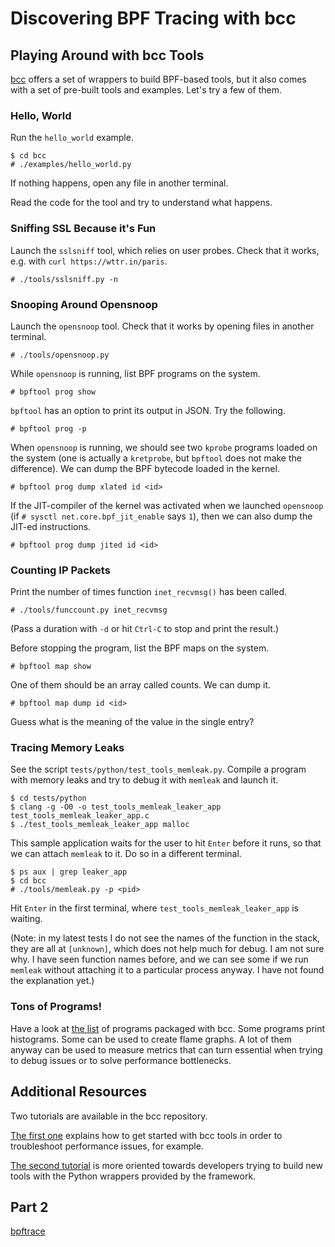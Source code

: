 # Discovering BPF Tracing with bcc

## Playing Around with bcc Tools

[bcc](https://github.com/iovisor/bcc) offers a set of wrappers to build
BPF-based tools, but it also comes with a set of pre-built tools and examples.
Let's try a few of them.

### Hello, World

Run the `hello_world` example.

    $ cd bcc
    # ./examples/hello_world.py

If nothing happens, open any file in another terminal.

Read the code for the tool and try to understand what happens.

### Sniffing SSL Because it's Fun

Launch the `sslsniff` tool, which relies on user probes. Check that it works,
e.g. with `curl https://wttr.in/paris`.

    # ./tools/sslsniff.py -n

### Snooping Around Opensnoop

Launch the `opensnoop` tool. Check that it works by opening files in another
terminal.

    # ./tools/opensnoop.py

While `opensnoop` is running, list BPF programs on the system.

    # bpftool prog show

`bpftool` has an option to print its output in JSON. Try the following.

    # bpftool prog -p

When `opensnoop` is running, we should see two `kprobe` programs loaded on the
system (one is actually a `kretprobe`, but `bpftool` does not make the
difference). We can dump the BPF bytecode loaded in the kernel.

    # bpftool prog dump xlated id <id>

If the JIT-compiler of the kernel was activated when we launched `opensnoop`
(if `# sysctl net.core.bpf_jit_enable` says `1`), then we can also dump the
JIT-ed instructions.

    # bpftool prog dump jited id <id>

### Counting IP Packets

Print the number of times function `inet_recvmsg()` has been called.

    # ./tools/funccount.py inet_recvmsg

(Pass a duration with `-d` or hit `Ctrl-C` to stop and print the result.)

Before stopping the program, list the BPF maps on the system.

    # bpftool map show

One of them should be an array called counts. We can dump it.

    # bpftool map dump id <id>

Guess what is the meaning of the value in the single entry?

### Tracing Memory Leaks

See the script `tests/python/test_tools_memleak.py`. Compile a program with
memory leaks and try to debug it with `memleak` and launch it.

    $ cd tests/python
    $ clang -g -O0 -o test_tools_memleak_leaker_app test_tools_memleak_leaker_app.c
    $ ./test_tools_memleak_leaker_app malloc

This sample application waits for the user to hit `Enter` before it runs, so
that we can attach `memleak` to it. Do so in a different terminal.

    $ ps aux | grep leaker_app
    $ cd bcc
    # ./tools/memleak.py -p <pid>

Hit `Enter` in the first terminal, where `test_tools_memleak_leaker_app` is
waiting.

(Note: in my latest tests I do not see the names of the function in the stack,
they are all at `[unknown]`, which does not help much for debug. I am not sure
why. I have seen function names before, and we can see some if we run `memleak`
without attaching it to a particular process anyway. I have not found the
explanation yet.)

### Tons of Programs!

Have a look at [the list](https://github.com/iovisor/bcc/#tools) of programs
packaged with bcc. Some programs print histograms. Some can be used to create
flame graphs. A lot of them anyway can be used to measure metrics that can turn
essential when trying to debug issues or to solve performance bottlenecks.

## Additional Resources

Two tutorials are available in the bcc repository.

[The first one](https://github.com/iovisor/bcc/blob/master/docs/tutorial.md)
explains how to get started with bcc tools in order to troubleshoot performance
issues, for example.

[The second
tutorial](https://github.com/iovisor/bcc/blob/master/docs/tutorial_bcc_python_developer.md)
is more oriented towards developers trying to build new tools with the Python
wrappers provided by the framework.

## Part 2

[bpftrace](exercises_bpftrace.md)
